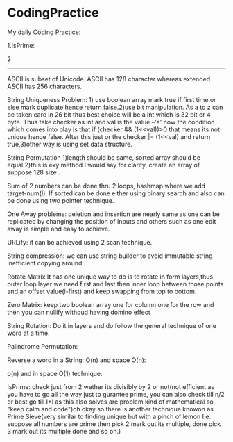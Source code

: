 # CodingPractice
My daily Coding Practice:

1.IsPrime:

2



**************************************************************************************************************************************
ASCII is subset of Unicode. ASCII has 128 character whereas extended ASCII has 256 characters. 


String Uniqueness Problem: 1) use boolean array mark true if first time or else mark duplicate hence return false.2)use bit manipulation. As a to z can be taken care in 26 bit thus best choice will be a int which is 32 bit or 4 byte. Thus take checker as int and val is the value –'a' now the condition which comes into play is that if (checker && (1<<val))>0 that means its not unique hence false. After this just or the checker |= (1<<val) and return true,3)other way is using set data structure. 


String Permutation 1)length should be same, sorted array should be equal.2)this is exy method I would say for clarity, create an array of suppose 128 size . 


Sum of 2 numbers can be done thru 2 loops, hashmap where we add target-num(I). If sorted can  be done either using binary search and also can be done using two pointer technique. 


One Away problems: deletion and insertion are nearly same as one can be replicated by changing the position of inputs and others such as one edit away is simple and easy to achieve. 


URLify: it can be achieved using 2 scan technique. 


String compression: we can use string builder to avoid immutable string inefficient copying around


Rotate Matrix:It has one unique way to do is to rotate in form layers,thus outer loop layer we need first and last then inner loop between those points and an offset value(i-first) and keep swapping from top to bottom.


Zero Matrix: keep two boolean array one for column one for the row and then you can nullify withoud having domino effect


String Rotation: Do it in layers and do follow the general technique of one word at a time.


Palindrome Permutation: 


Reverse a word in a String: 
O(n) and space O(n):


o(n) and in space O(1) technique:




IsPrime: check just from 2 wether its divisibly by 2 or not(not efficient as you have to go all the way just to gurantee prime, you can also check till n/2 or best go till I*I as this also solves are problem kind of mathematical so "keep calm and code")oh okay so there is another technique knowon as Prime Sieve(very similar to finding unique but with a pinch of lemon I.e. suppose all numbers are prime then pick 2 mark out its multiple, done pick 3 mark out its multiple done and so on.) 
